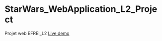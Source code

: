 # StarWars_WebApplication_L2_Project
Projet web EFREI_L2
[Live demo](https://teykra.github.io/Projet_WEB_StarWars_L2/)
